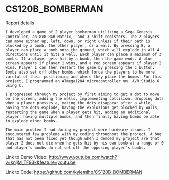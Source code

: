# CS120B_BOMBERMAN

Report details

	I developed a game of 2 player bomberman utilizing a Sega Genesis Controller, an 8x8 RGB Matrix,  and 3 shift registers. The 2 players can move either up, left, down, or right unless if their path is blocked by a bomb, the other player, or a wall. By pressing B, a player can place a bomb onto the ground, which will explode in all 4 directions until it hits a wall. Each player can place a maximum of 3 bombs. If a player gets hit by a bomb, then the game ends. A blue screen appears if player 1 wins, and a red screen appears if player 2 wins. Player 1 can then restart the game by pressing the C button. Bombs also set off other bombs, which force the players to be more careful of their positioning and where they place the bombs. For this project, I programmed an ATmega1284 microcontroller on  AVR Studio 6 using C.
	
	I progressed through my project by first aiming to get a dot to move on the screen, adding the walls, implementing collision, dropping dots when a player presses a, making the dots disappear after a while, having the dots explode, having the explosions get blocked by walls, restarting the game when a player gets hit, adding an additional player, having multiple bombs, and then finally having bombs be able to explode other bombs.

	The main problem I had during my project were hardware issues. I encountered few problems with my coding throughout the project. A bug that has not been fixed yet though when I demoed my project are that player 2 does not die when he gets hit by his own bomb at a range of 0 and player’s bombs do not set off the opposing player’s bombs.

Link to Demo Video:
http://www.youtube.com/watch?v=knljM_TF93k&feature=youtu.be

Link to Code:
https://github.com/kylemiho/CS120B_BOMBERMAN

